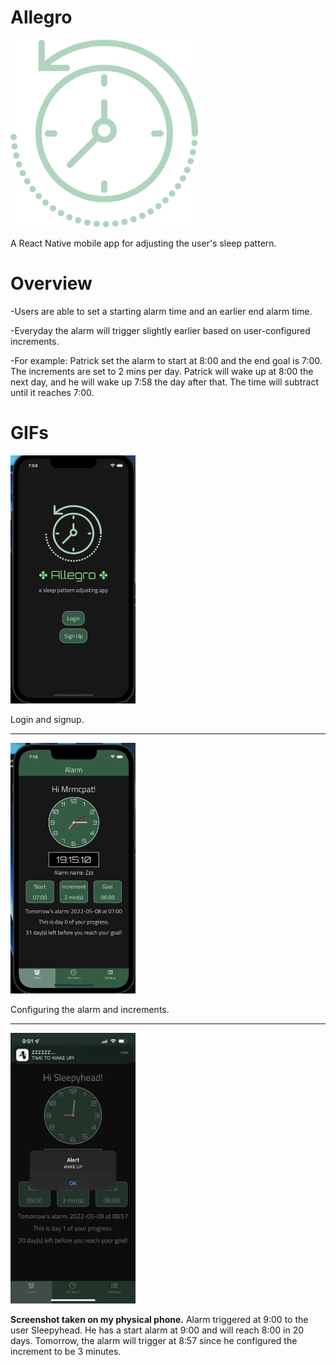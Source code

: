 # Allegro

<img src="client/assets/rewind-time.png" width="300">

A React Native mobile app for adjusting the user's sleep pattern.

# Overview

-Users are able to set a starting alarm time and an earlier end alarm time.

-Everyday the alarm will trigger slightly earlier based on user-configured increments.

-For example: Patrick set the alarm to start at 8:00 and the end goal is 7:00. The increments are set to 2 mins per day.
Patrick will wake up at 8:00 the next day, and he will wake up 7:58 the day after that. The time will subtract until it reaches 7:00.

# GIFs

<img src="client/assets/Allegro1.gif" width="200">

Login and signup.

---

<img src="client/assets/Allegro2.gif" width="200">

Configuring the alarm and increments.

---

<img src="client/assets/AllegroNotif.png" width="200">

**Screenshot taken on my physical phone.** Alarm triggered at 9:00 to the user Sleepyhead. He has a start alarm at 9:00 and will reach 8:00 in 20 days. Tomorrow, the alarm will trigger at 8:57 since he configured the increment to be 3 minutes.
